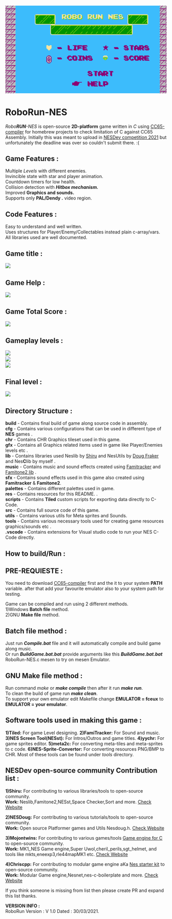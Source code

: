 ![](https://github.com/haseeb-heaven/RoboRun-NES/blob/master/res/game_logo.png?raw=true "")

# RoboRun-NES
_Robo**RUN**-NES_ is open-source **2D-platform** game written in *C* using [CC65-compiler](https://www.cc65.org/) for homebrew projects to check limitation of C against CC65 Assembly. 
Initially this was meant to upload in [NESDev competition 2021](https://neshomebrew.ca/contest19/) but unfortunately the deadline was over so couldn't submit there. :( 

## Game Features :
Multiple _Levels_ with different enemies.<br/>
Invincible state with star and player animation.<br/>
Countdown timers for low health.<br/>
Collision detection with **_Hitbox mechanism._**<br/>
Improved **Graphics and sounds.**<br/>
Supports only **PAL/Dendy .** video region.<br/>

## Code Features :
Easy to understand and well written.<br/>
Uses structures for Player/Enemy/Collectables instead plain c-array/vars.<br/>
All libraries used are well documented.<br/>

## Game title : <br/>
![](https://github.com/haseeb-heaven/JumPYMan-Game/blob/master/screenshots/game_title.png?raw=true "")<br/>

## Game Help : <br/>
![](https://github.com/haseeb-heaven/JumPYMan-Game/blob/master/screenshots/game_help.png?raw=true "")<br/>

## Game Total Score : <br/>
![](https://github.com/haseeb-heaven/JumPYMan-Game/blob/master/screenshots/game_over.png?raw=true "")<br/>

## Gameplay levels : <br/>
![](https://github.com/haseeb-heaven/JumPYMan-Game/blob/master/screenshots/game_level_1.png?raw=true "")<br/>
![](https://github.com/haseeb-heaven/JumPYMan-Game/blob/master/screenshots/game_level_2.png?raw=true "")<br/>
![](https://github.com/haseeb-heaven/JumPYMan-Game/blob/master/screenshots/game_level_3.png?raw=true "")<br/>
## Final level : <br/>
![](https://github.com/haseeb-heaven/JumPYMan-Game/blob/master/screenshots/game_level_5.png?raw=true "")<br/>

## Directory Structure :
**build** - Contains final build of game along source code in assembly.<br/>
**cfg** - Contains various configurations that can be used in different type of **NES** games .<br/>
**chr** - Contains CHR Graphics tileset used in this game.<br/>
**gfx** - Contains all Graphics related items used in game like Player/Enemies levels etc .<br/>
**lib** - Contains libraries used Neslib by [Shiru](http://shiru.untergrund.net/) and NesUtils by [Doug Fraker](https://nesdoug.com/) and Nes**C**lib by myself .<br/>
**music** - Contains music and sound effects created using [Famitracker](http://famitracker.com/) and [Famitone2 lib](http://shiru.untergrund.net/files/src/famitone2.zip)  .<br/>
**sfx** - Contains sound effects used in this game also created using **Famitracker** & **Famitone2**.<br/>
**palettes** - Contains different palettes used in game.<br/>
**res** - Contains resources for this README. .<br/>
**scripts** - Contains **Tiled** custom scripts for exporting data directly to C-Code.<br/>
**src** - Contains full source code of this game.<br/>
**utils** - Contains various utils for Meta sprites and Sounds.<br/>
**tools** - Contains various necessary tools used for creating game resources graphics/sounds etc .<br/>
**.vscode** - Contains extensions for Visual studio code to run your NES C-Code directly.<br/>

## How to build/Run :<br/>
## PRE-REQUIESTE :<br/>
You need to download [CC65-compiler](https://www.cc65.org/) first and the it to your system **PATH** variable.
after that add your favourite emulator also to your system path for testing.<br/>

Game can be compiled and run using 2 different methods.<br/>
1)Windows **Batch file** method.<br/>
2)GNU **Make file** method.<br/>

## Batch file method :<br/>
Just run **_Compile.bat_** file and it will automatically compile and build game along music.<br/>
Or run **_BuildGame.bat.bat_** provide arguments like this **_BuildGame.bat.bat_** RoboRun-NES.c mesen to try on mesen Emulator.<br/>

## GNU Make file method :<br/>
Run command _make_ or **_make compile_** then after it run **_make run_**.<br/>
To clean the build of game run **_make clean_**.<br/>
To support your own emulator edit Makefile change **EMULATOR = fceux** to **EMULATOR = your emulator**.<br/>

## Software tools used in making this game :<br/>
**1)Tiled:** For game Level designing. 
**2)FamiTracker:** For Sound and music.
**3)NES Screen Tool(NESst):** For Intros/Outros and game titles.
**4)yychr:** For game sprites editor. 
**5)meta2c:** For converting meta-tiles and meta-sprites to c code.
**6)NES-Sprite-Convertor:** For converting resources PNG/BMP to CHR.
Most of these tools can be found under _tools_ directory.


## NESDev open-source community Contribution list :<br/>
**1)Shiru:** For contributing to various libraries/tools to open-source community. <br/>
**Work:** Neslib,Famitone2,NESst,Space Checker,Sort and more. [Check Website](http://shiru.untergrund.net/software.shtml)

**2)NESDoug:** For contributing to various tutorials/tools to open-source community. <br/>
**Work:** Open source Platformer games and Utils Nesdoug.h. [Check Website](https://nesdoug.com/l)

**3)Mojontwins:** For contributing to various games/tools [Game engine for C](https://github.com/mojontwins/MK1_NES) to open-source community.<br/> 
**Work:** MK1_NES Game engine,Super Uwol,cheril_perils,sgt_helmet, and tools like mkts,eneexp3,rle44mapMK1 etc. [Check Website](https://www.mojontwins.com/)<br/>

**4)Chriscpp:** For contributing to modular game engine aKa [Nes starter kit](https://github.com/cppchriscpp/nes-starter-kit) to open-source community. <br/>
**Work:** Modular Game engine,Nesnet,nes-c-boilerplate and more. [Check Website](http://cpprograms.net/)

If you think someone is missing from list then please create PR and expand this list thanks.<br/>

**VERSION INFO :**<br/>
RoboRun Version : V 1.0  Dated : 30/03/2021.<br/>